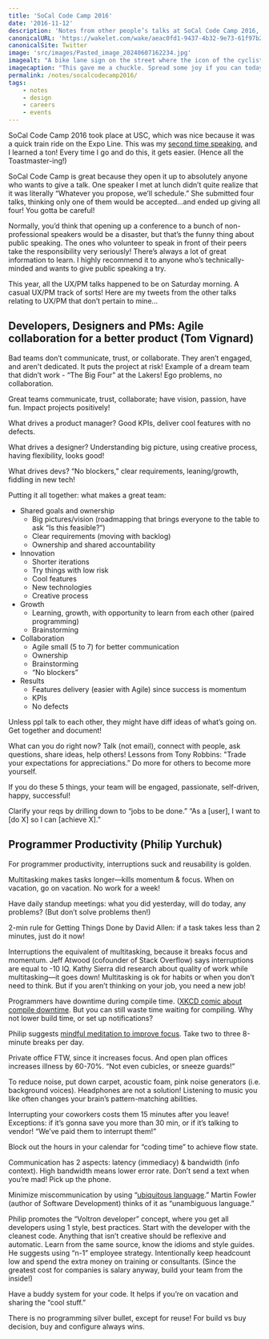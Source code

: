 ```yaml
---
title: 'SoCal Code Camp 2016'
date: '2016-11-12'
description: 'Notes from other people’s talks at SoCal Code Camp 2016, at USC.'
canonicalURL: 'https://wakelet.com/wake/aeac0fd1-9437-4b32-9e73-61f97b2c271d'
canonicalSite: Twitter
image: 'src/images/Pasted_image_20240607162234.jpg'
imagealt: "A bike lane sign on the street where the icon of the cyclist is wearing a USC Trojan helmet."
imagecaption: "This gave me a chuckle. Spread some joy if you can today!"
permalink: /notes/socalcodecamp2016/
tags: 
    - notes
    - design
    - careers
    - events
---
```

SoCal Code Camp 2016 took place at USC, which was nice because it was a quick train ride on the Expo Line. This was my [second time speaking](/talk/devs-vs-designers/), and I learned a ton! Every time I go and do this, it gets easier. (Hence all the Toastmaster-ing!)

SoCal Code Camp is great because they open it up to absolutely anyone who wants to give a talk. One speaker I met at lunch didn’t quite realize that it was literally “Whatever you propose, we’ll schedule.” She submitted four talks, thinking only one of them would be accepted…and ended up giving all four! You gotta be careful!

Normally, you’d think that opening up a conference to a bunch of non-professional speakers would be a disaster, but that’s the funny thing about public speaking. The ones who volunteer to speak in front of their peers take the responsibility very seriously! There’s always a lot of great information to learn. I highly recommend it to anyone who’s technically-minded and wants to give public speaking a try.

This year, all the UX/PM talks happened to be on Saturday morning. A casual UX/PM track of sorts! Here are my tweets from the other talks relating to UX/PM that don’t pertain to mine…

## Developers, Designers and PMs: Agile collaboration for a better product (Tom Vignard)
Bad teams don’t communicate, trust, or collaborate. They aren’t engaged, and aren't dedicated. It puts the project at risk! Example of a dream team that didn’t work - “The Big Four” at the Lakers! Ego problems, no collaboration.

Great teams communicate, trust, collaborate; have vision, passion, have fun. Impact projects positively!

What drives a product manager? Good KPIs, deliver cool features with no defects.

What drives a designer? Understanding big picture, using creative process, having flexibility, looks good!

What drives devs? “No blockers,” clear requirements, leaning/growth, fiddling in new tech!

Putting it all together: what makes a great team:
- Shared goals and ownership
	- Big pictures/vision (roadmapping that brings everyone to the table to ask “Is this feasible?”)
	- Clear requirements (moving with backlog)
	- Ownership and shared accountability
- Innovation
	- Shorter iterations
	- Try things with low risk
	- Cool features
	- New technologies
	- Creative process
- Growth
	- Learning, growth, with opportunity to learn from each other (paired programming)
	- Brainstorming
- Collaboration
	- Agile small (5 to 7) for better communication
	- Ownership
	- Brainstorming
	- “No blockers” 
- Results
	- Features delivery (easier with Agile) since success is momentum
	- KPIs
	- No defects

Unless ppl talk to each other, they might have diff ideas of what’s going on. Get together and document!

What can you do right now? Talk (not email), connect with people, ask questions, share ideas, help others! Lessons from Tony Robbins: "Trade your expectations for appreciations.” Do more for others to become more yourself.

If you do these 5 things, your team will be engaged, passionate, self-driven, happy, successful!

Clarify your reqs by drilling down to “jobs to be done.” “As a [user], I want to [do X] so I can [achieve X].”

## Programmer Productivity (Philip Yurchuk)
For programmer productivity, interruptions suck and reusability is golden.

Multitasking makes tasks longer—kills momentum & focus. When on vacation, go on vacation. No work for a week!

Have daily standup meetings: what you did yesterday, will do today, any problems? (But don’t solve problems then!)

2-min rule for Getting Things Done by David Allen: if a task takes less than 2 minutes, just do it now!

Interruptions the equivalent of multitasking, because it breaks focus and momentum. Jeff Atwood (cofounder of Stack Overflow) says interruptions are equal to -10 IQ. Kathy Sierra did research about quality of work while multitasking—it goes down! Multitasking is ok for habits or when you don’t need to think. But if you aren’t thinking on your job, you need a new job!

Programmers have downtime during compile time. ([XKCD comic about compile downtime](https://xkcd.com/303/). But you can still waste time waiting for compiling. Why not lower build time, or set up notifications?

Philip suggests [mindful meditation to improve focus](https://www.amazon.com/Mindfulness-Eight-Week-Finding-Peace-Frantic-ebook/dp/B005NJ2T1G). Take two to three 8-minute breaks per day. 

Private office FTW, since it increases focus. And open plan offices increases illness by 60-70%. “Not even cubicles, or sneeze guards!”

To reduce noise, put down carpet, acoustic foam, pink noise generators (i.e. background voices). Headphones are not a solution! Listening to music you like often changes your brain’s pattern-matching abilities.

Interrupting your coworkers costs them 15 minutes after you leave! Exceptions: if it’s gonna save you more than 30 min, or if it’s talking to vendor! “We’ve paid them to interrupt them!”

Block out the hours in your calendar for “coding time” to achieve flow state. 

Communication has 2 aspects: latency (immediacy) & bandwidth (info context). High bandwidth means lower error rate. Don’t send a text when you’re mad! Pick up the phone.

Minimize miscommunication by using “[ubiquitous language](https://www.agilealliance.org/glossary/ubiquitous-language/).” Martin Fowler (author of Software Development) thinks of it as “unambiguous language.”

Philip promotes the “Voltron developer” concept, where you get all developers using 1 style, best practices. Start with the developer with the cleanest code. Anything that isn’t creative should be reflexive and automatic. Learn from the same source, know the idioms and style guides. He suggests using “n-1” employee strategy. Intentionally keep headcount low and spend the extra money on training or consultants. (Since the greatest cost for companies is salary anyway, build your team from the inside!)

Have a buddy system for your code. It helps if you’re on vacation and sharing the “cool stuff.”

There is no programming silver bullet, except for reuse! For build vs buy decision, buy and configure always wins.